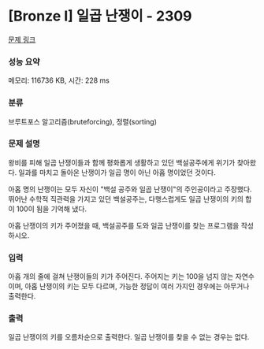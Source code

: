 # [Bronze I] 일곱 난쟁이 - 2309 

[문제 링크](https://www.acmicpc.net/problem/2309) 

### 성능 요약

메모리: 116736 KB, 시간: 228 ms

### 분류

브루트포스 알고리즘(bruteforcing), 정렬(sorting)

### 문제 설명

<p>왕비를 피해 일곱 난쟁이들과 함께 평화롭게 생활하고 있던 백설공주에게 위기가 찾아왔다. 일과를 마치고 돌아온 난쟁이가 일곱 명이 아닌 아홉 명이었던 것이다.</p>

<p>아홉 명의 난쟁이는 모두 자신이 "백설 공주와 일곱 난쟁이"의 주인공이라고 주장했다. 뛰어난 수학적 직관력을 가지고 있던 백설공주는, 다행스럽게도 일곱 난쟁이의 키의 합이 100이 됨을 기억해 냈다.</p>

<p>아홉 난쟁이의 키가 주어졌을 때, 백설공주를 도와 일곱 난쟁이를 찾는 프로그램을 작성하시오.</p>

### 입력 

 <p>아홉 개의 줄에 걸쳐 난쟁이들의 키가 주어진다. 주어지는 키는 100을 넘지 않는 자연수이며, 아홉 난쟁이의 키는 모두 다르며, 가능한 정답이 여러 가지인 경우에는 아무거나 출력한다.</p>

### 출력 

 <p>일곱 난쟁이의 키를 오름차순으로 출력한다. 일곱 난쟁이를 찾을 수 없는 경우는 없다.</p>

